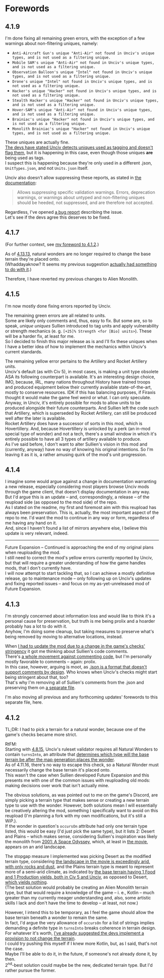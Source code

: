 # Forewords
## 4.1.9
I'm done fixing all remaining green errors, with the exception of a few warnings about non-filtering uniques, namely:
* `Anti-Aircraft Gun's unique "Anti-Air" not found in Unciv's unique types, and is not used as a filtering unique.`
* `Mobile SAM's unique "Anti-Air" not found in Unciv's unique types, and is not used as a filtering unique.`
* `Observation Balloon's unique "Intel" not found in Unciv's unique types, and is not used as a filtering unique.`
* `Drone's unique "Intel" not found in Unciv's unique types, and is not used as a filtering unique.`
* `Hacker's unique "Hacker" not found in Unciv's unique types, and is not used as a filtering unique.`
* `Stealth Hacker's unique "Hacker" not found in Unciv's unique types, and is not used as a filtering unique.`
* `Hover-SAM's unique "Anti-Air" not found in Unciv's unique types, and is not used as a filtering unique.`
* `Brainiac's unique "Hacker" not found in Unciv's unique types, and is not used as a filtering unique.`
* `Monolith Brainiac's unique "Hacker" not found in Unciv's unique types, and is not used as a filtering unique.`

These uniques are actually fine.  
[The devs have stated Unciv detects uniques used as tagging and doesn't flag them](https://discord.com/channels/586194543280390151/664739473367760908/1275546732100456622), but it is happening in this case, even though those uniques **are** being used as tags.  
I suspect this is happening because they're only used in a different .json, `UnitTypes.json`, and not `Units.json` itself.

Unciv also doesn't allow suppressing these reports, as stated in [the documentation](https://yairm210.github.io/Unciv/Modders/uniques/#modoptions-uniques):  
> Allows suppressing specific validation warnings. Errors, deprecation warnings, or warnings about untyped and non-filtering uniques should be heeded, not suppressed, and are therefore not accepted.

Regardless, I've opened [a bug report](https://github.com/yairm210/Unciv/issues/12282) describing the issue.  
Let's see if the devs agree this deserves to be fixed.
## 4.1.7
(For further context, see [my foreword to 4.1.2](/docs/forewords.md#412).)

As of [4.13.13](https://github.com/yairm210/Unciv/releases/tag/4.13.13), natural wonders are no longer required to change the base terrain they're placed onto.  
(Whaddayaknow? It seems my previous suggestion [actually had something to do with it](https://github.com/yairm210/Unciv/pull/12062).)

Therefore, I have reverted my previous changes to Alien Monolith.
## 4.1.5
I'm now mostly done fixing errors reported by Unciv.

The remaining green errors are all related to units.  
Some are likely only comments and, thus, easy to fix. But some are, so to speak, *unique uniques* Sullien introduced to tag units and apply vulnerability or strength mechanics (e. g. `[+25]% Strength <for [Bio] units>`). These will be a harder fix, at least for me.  
So I decided to finish this major release as is and I'll fix these uniques when I have a better idea of how to implement the mechanics within Unciv's current standards.

The remaining yellow error pertains to the Artillery and Rocket Artillery units.  
Unciv's default (as with Civ 5), in most cases, is making a unit type obsolete ASA its following counterpart is available. It's an interesting design choice, IMO, because, IRL, many nations throughout History have trained troops and produced equipment below their currently available state-of-the-art, mostly to conserve resources. IDK if this has balancing purposes, if Firaxis thought it would make the game feel weird or what. I can only speculate.  
Anyway, in Unciv, it's entirely possible for mods to allow units to be produced alongside their future counterparts. And Sullien left the code such that Artillery, which is superseded by Rocket Artillery, can still be produced well after the later is available.  
Rocket Artillery does have a successor of sorts in this mod, which is Hovertillery. And, because Hovertillery is unlocked by a perk (an in-mod special type of wonder) and not a tech, there's a small window in which it's entirely possible to have all 3 types of artillery available to produce.  
As I've said before, I don't want to alter Sullien's vision in this mod and (currently, anyway) have no way of knowing his original intentions. So I'm leaving it as it is, a rather amusing quirk of the mod's unit progression.
## 4.1.4
I imagine some would argue against a change in documentation warranting a new release, especially considering most players browse Unciv mods through the game client, that doesn't display documentation in any way.  
But I'd argue this is an update – and, correspondingly, a release – of the reupload side (as opposed to the mod side) of the repo.  
As I stated on the readme, my first and foremost aim with this reupload has always been preservation. This is, actually, the most important aspect of the repo to me. I'd want the mod to continue in any way or form, regardless of me having any hand on it.  
And, since I haven't found a list of mirrors anywhere else, I believe this update is very relevant, indeed.
***
Future Expansion – Continued is approaching the end of my original plans when reuploading the mod.  
I still need to correct the mod's yellow errors currently reported by Unciv, but that will require a greater understanding of how the game handles mods, that I don't currently have.  
I will now attempt to start tackling that, so I can achieve a mostly definitive release, go to maintenance mode – only following up on Unciv's updates and fixing reported issues – and focus on my as-yet-unreleased mod of Future Expansion.
## 4.1.3
I'm strongly concerned about information loss and would like to think it's a personal cause for preservation, but truth is me being prolix and a hoarder probably has a lot to do with it.  
Anyhow, I'm doing some cleanup, but taking measures to preserve what's being removed by moving to alternative locations, instead.

When [I had to update the mod due to a change in the game's checks' stringency](/docs/forewords.md#4.1.2) it got me thinking about Sullien's code comments.  
There's [a whole movement against commenting code](https://www.google.com/search?q=don%27t%20comment%20code), but I'm personally mostly favorable to comments – again: prolix.  
In this case, however, arguing is moot, as [.json is a format that doesn't support comments by design](https://www.stefanjudis.com/notes/why-doesnt-json-support-comments/). Who knows when Unciv's checks might start being stringent about that, too?  
That's why I'm removing all of Sullien's comments from the .json and preserving them on [a separate file](https://github.com/denismattos/Future-Expansion-Continued/blob/main/authors_comments.md).

I'm also moving all previous and any forthcoming updates' forewords to this separate file, here.
## 4.1.2
TL;DR: I had to pick a terrain for a natural wonder, because one of the game's checks became more strict.

RtFM:  
Starting with [4.8.15](https://github.com/yairm210/Unciv/releases/tag/4.8.15), Unciv's ruleset validator requires all Natural Wonders to contain `turnsInto`, an attribute that [determines which type will the base terrain be after the map generation places the wonder](https://yairm210.github.io/Unciv/Modders/Mod-file-structure/3-Map-related-JSON-files/#terrainsjson).  
As of 4.11.16, there's no way to escape this check, so a Natural Wonder must necessarily change the base terrain it's placed onto.  
This wasn't the case when Sullien developed Future Expansion and this presents me with one of the common issues with reuploading old mods: making decisions over work that isn't actually mine.

The obvious solutions, as was pointed out to me on the game's Discord, are simply picking a terrain type that makes sense or creating a new terrain type to use with the wonder. However, both solutions mean I will essentially be creatively altering the mod, something I specifically want to avoid on this reupload (I'm planning a fork with my own modifications, but it's still a WiP.).  
If the wonder in question's `occursOn` attribute had only one terrain type listed, this would be easy (I'd just pick the same type), but it lists 2: Desert and Plains – which makes sense, considering Sullien's inspiration was likely the monolith from [2001: A Space Odyssey](https://en.wikipedia.org/wiki/2001:_A_Space_Odyssey_(disambiguation)), which, at least in [the movie](https://en.wikipedia.org/wiki/2001:_A_Space_Odyssey), appears on an arid landscape.

The stopgap measure I implemented was picking Desert as the modified terrain type, considering [the landscape in the movie is exceedingly arid, with only rocks and dust](https://th.bing.com/th/id/OIP.B3yBG_AcusZNl0l_F3Q1iAHaEK?rs=1&pid=ImgDetMain), and the Plains terrain type is meant to represent more of a semi-arid climate, as indicated by [the base terrain having 1 Food and 1 Production yields, both in Civ 5 and Unciv](https://breeze.nohost.network/civilization/wiki/Plains_(Civ5)), as opposed to Desert, [which yields nothing](https://breeze.nohost.network/civilization/wiki/Desert_(Civ5)).  
(The best solution would probably be creating an Alien Monolith terrain type, but that would require a knowledge of the game – i. e., Kotlin – much greater than my currently meager understanding and, also, some artistic skills I lack and don't have the time to develop – at least, not now.)

However, I intend this to be temporary, as I feel the game should allow the base terrain beneath a wonder to remain the same.  
In fact, I'd argue the very allowance of `occursOn` for a list of strings implies demanding a definite type in `turnsInto` breaks coherence in terrain design.  
For whatever it's worth, [I've already suggested the devs implement a provision to not change the terrain](https://github.com/yairm210/Unciv/issues/11689).  
I could try pushing this myself if I knew more Kotlin, but, as I said, that's not the case.  
Maybe I'll be able to do it, in the future, if someone's not already done it, by then.  
2<sup>nd</sup>-best solution could maybe be the new, dedicated terrain type. But I'd rather pursue the former.